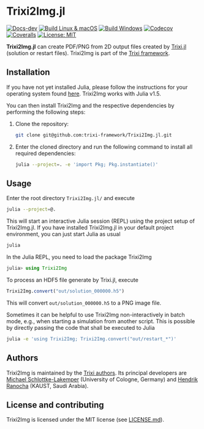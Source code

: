 # Trixi2Img.jl

<!-- [![Docs-stable](https://img.shields.io/badge/docs-stable-blue.svg)](https://trixi-framework.github.io/Trixi2Img.jl/stable) -->
[![Docs-dev](https://img.shields.io/badge/docs-dev-blue.svg)](https://trixi-framework.github.io/Trixi2Img.jl/dev)
[![Build Linux & macOS](https://travis-ci.com/trixi-framework/Trixi2Img.jl.svg?branch=master)](https://travis-ci.com/trixi-framework/Trixi2Img.jl)
[![Build Windows](https://ci.appveyor.com/api/projects/status/0q5gk3pmgnrfp5g9?svg=true)](https://ci.appveyor.com/project/ranocha/trixi2img-jl)
[![Codecov](https://codecov.io/gh/trixi-framework/Trixi2Img.jl/branch/master/graph/badge.svg)](https://codecov.io/gh/trixi-framework/Trixi2Img.jl)
[![Coveralls](https://coveralls.io/repos/github/trixi-framework/Trixi2Img.jl/badge.svg?branch=master)](https://coveralls.io/github/trixi-framework/Trixi2Img.jl?branch=master)
[![License: MIT](https://img.shields.io/badge/License-MIT-success.svg)](https://opensource.org/licenses/MIT)
<!-- [![GitHub commits since tagged version](https://img.shields.io/github/commits-since/trixi-framework/Trixi2Img.jl/v0.1.0.svg?style=social&logo=github)](https://github.com/trixi-framework/Trixi2Img.jl) -->

**Trixi2Img.jl** can create PDF/PNG from 2D output files created by
[Trixi.jl](https://github.com/trixi-framework/Trixi.jl) (solution or restart
files). Trixi2Img is part of the [Trixi framework](https://github.com/trixi-framework).


## Installation
If you have not yet installed Julia, please follow the instructions for your
operating system found [here](https://julialang.org/downloads/platform/).
Trixi2Img works with Julia v1.5.

You can then install Trixi2Img and the respective dependencies by
performing the following steps:

  1. Clone the repository:
     ```bash
     git clone git@github.com:trixi-framework/Trixi2Img.jl.git
     ```
  2. Enter the cloned directory and run the following command to install all
     required dependencies:
     ```bash
     julia --project=. -e 'import Pkg; Pkg.instantiate()'
     ```


## Usage
Enter the root directory `Trixi2Img.jl/` and execute
```bash
julia --project=@.
```
This will start an interactive Julia session (REPL) using the project setup
of Trixi2Img.jl. If you have installed Trixi2Img.jl in your default project environment,
you can just start Julia as usual
```bash
julia
```
In the Julia REPL, you need to load the package Trixi2Img
```julia
julia> using Trixi2Img
```
To process an HDF5 file generate by Trixi.jl, execute
```julia
Trixi2Img.convert("out/solution_000000.h5")
```
This will convert `out/solution_000000.h5` to a PNG image file.

Sometimes it can be helpful to use Trixi2Img non-interactively in batch mode, e.g.,
when starting a simulation from another script. This is possible by directly passing
the code that shall be executed to Julia
```bash
julia -e 'using Trixi2Img; Trixi2Img.convert("out/restart_*")'
```


## Authors
Trixi2Img is maintained by the
[Trixi authors](https://github.com/trixi-framework/Trixi.jl/blob/master/AUTHORS.md).
Its principal developers are
[Michael Schlottke-Lakemper](https://www.mi.uni-koeln.de/NumSim/schlottke-lakemper)
(University of Cologne, Germany) and
[Hendrik Ranocha](https://ranocha.de) (KAUST, Saudi Arabia).


## License and contributing
Trixi2Img is licensed under the MIT license (see [LICENSE.md](LICENSE.md)).
